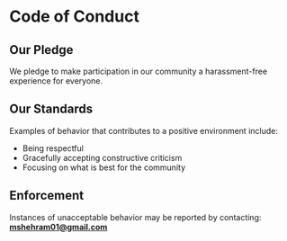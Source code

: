 # Code of Conduct

## Our Pledge

We pledge to make participation in our community a harassment-free experience for everyone.

## Our Standards

Examples of behavior that contributes to a positive environment include:

- Being respectful
- Gracefully accepting constructive criticism
- Focusing on what is best for the community

## Enforcement

Instances of unacceptable behavior may be reported by contacting:
**mshehram01@gmail.com**
